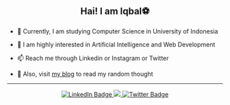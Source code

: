 <h2 align="center">Hai! I am Iqbal⚽</h2>

- 📖 Currently, I am studying Computer Science in University of Indonesia

- 🌱 I am highly interested in Artificial Intelligence and Web Development

- 📫 Reach me through Linkedin or Instagram or Twitter

- 📝 Also, visit [my blog](https://iqbalpa.wordpress.com) to read my random thought


---
<div align="center">
  <div id="badges">
    <a href="https://www.linkedin.com/in/iqbalpahlevia/">
      <img src="https://img.shields.io/badge/LinkedIn-blue?style=for-the-badge&logo=linkedin&logoColor=white" alt="LinkedIn Badge"/>
    </a>
    <a href="https://www.instagram.com/integralization">
      <img src="https://img.shields.io/badge/Instagram-red?logo=instagram&logoColor=white&style=for-the-badge" />
    </a>
    <a href="https://www.twitter.com/iiiiiiiiiiqbal">
      <img src="https://img.shields.io/badge/Twitter-blue?style=for-the-badge&logo=twitter&logoColor=white" alt="Twitter Badge"/>
    </a>
  </div>
</div>

<!---
iqbalpa/iqbalpa is a ✨ special ✨ repository because its `README.md` (this file) appears on your GitHub profile.
You can click the Preview link to take a look at your changes.
--->
